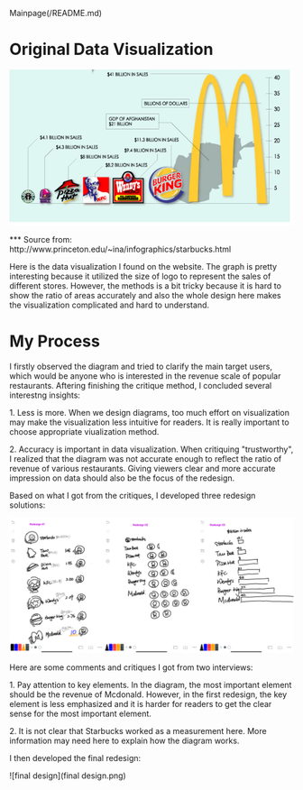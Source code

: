 Mainpage(/README.md)

# Original Data Visualization
![original file](original.png)
<p>*** Source from: http://www.princeton.edu/~ina/infographics/starbucks.html
<p>Here is the data visualization I found on the website. The graph is pretty interesting because it utilized the size of logo to represent the sales of different stores. However, the methods is a bit tricky because it is hard to show the ratio of areas accurately and also the whole design here makes the visualization complicated and hard to understand. 

# My Process
I firstly observed the diagram and tried to clarify the main target users, which would be anyone who is interested in the revenue scale of popular restaurants. Aftering finishing the critique method, I concluded several interestng insights:
<p>1. Less is more. When we design diagrams, too much effort on visualization may make the visualization less intuitive for readers. It is really important to choose appropriate viualization method.
<p>2. Accuracy is important in data visualization. When critiquing "trustworthy", I realized that the diagram was not accurate enough to reflect the ratio of revenue of various restaurants. Giving viewers clear and more accurate impression on data should also be the focus of the redesign.
<p>Based on what I got from the critiques, I developed three redesign solutions: 
  
![sketch](sketch.png)

Here are some comments and critiques I got from two interviews:

<p>1. Pay attention to key elements. In the diagram, the most important element should be the revenue of Mcdonald. However, in the first redesign, the key element is less emphasized and it is harder for readers to get the clear sense for the most important element.
<p>2. It is not clear that Starbucks worked as a measurement here. More information may need here to explain how the diagram works. 

I then developed the final redesign:

![final design](final design.png)

